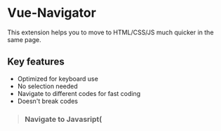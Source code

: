 # Vue-Navigator

This extension helps you to move to HTML/CSS/JS much quicker in the same page.

## Key features

* Optimized for keyboard use
* No selection needed
* Navigate to different codes for fast coding
* Doesn't break codes

> ### Navigate to Javasript(<script>)
*  `Alt` + `1`
![demo](images/gifs/toJS.gif)


> ### Log the variable on cursor

![demo](images/screenshot_log_cursor.gif)


> ### Type and log it as a string


![demo](images/screenshot_inline_string.gif)


> ### Keep your indents

![demo](images/screenshot_indent.gif)


> ### Use custom prefix

![demo](images/screenshot_custom_prefix.gif)


The fastest way to log your variables! Type it and press `Ctrl+Alt+W` + `W`.

Another way to `console.log` your variables is to simply place your **mouse cursor** on them and then wrap them on the line below with `Ctrl+Alt+W` + `Down` or the line above with `Ctrl+Alt+W` + `Up`.

Does the keyboard shortcuts seem to complex? Don't worry, they feel way more comfortable than they look. :)

Also, you are free to rebind all keyboard shortcuts as you want in your workspace and user settings files. :)


## Keyboard shortcuts

> ### Log as string
*Replace the word on your cursor or the selected text*

*  `Alt+Shift+W` + `W`

##### OBS: If the string to log contains spaces you need to select the whole string

---

### Log on current line
*Replace the variable on the mouse cursor*
> ### Wrap and replace

*  `Ctrl+Alt+W` + `W`

> ### With prefix

*  `Ctrl+Alt+W` + `Ctrl+Alt+W`


> ### With prefix (show input box)

*  `Ctrl+Shift+Alt+W` + `Ctrl+Shift+Alt+W`

---

### Insert **down**
*Insert console.log on the line below*

> ### Down

*  `Ctrl+Alt+W` + `Down`

> ### With prefix

*  `Ctrl+Alt+W` + `Ctrl+Alt+Down`


> ### With prefix (show input box)

*  `Ctrl+Shift+Alt+W` + `Ctrl+Shift+Alt+Down`

---

### Insert **up**
*Insert console.log on the line above*

> ### Up

*  `Ctrl+Alt+W` + `Up`

> ### With prefix

*  `Ctrl+Alt+W` + `Ctrl+Alt+Up`


> ### With prefix (show input box)

*  `Ctrl+Shift+Alt+W` + `Ctrl+Shift+Alt+Up`


